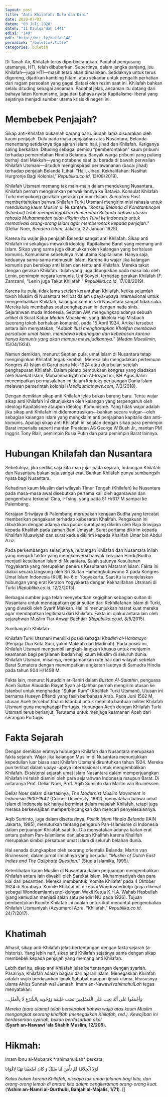 ```yaml
---
layout: post
title: "Anti Khilafah: Dulu dan Kini"
date: 2020-07-03
datem: "03 Juli 2020"
dateh: "11 Dzulqa'dah 1441"
edisi: "148"
pdf: "http://bit.ly/kaffah148"
permalink: "/buletin/:title"
categories: buletin
---
```


Di Tanah Air, Khilafah terus diperbincangkan. Padahal pengusung utamanya, HTI, telah dibubarkan. Sepertinya, dalam jangka panjang, isu Khilafah—juga HTI—masih tetap akan dimainkan. Setidaknya untuk terus digoreng, dijadikan kambing hitam, atau sekadar untuk pengalih perhatian dari ragam persoalan yang gagal diatasi oleh rezim saat ini. Khilafah bahkan selalu dituding sebagai ancaman. Padahal jelas, ancaman itu datang dari bahaya laten Komunisme, juga dari bahaya nyata Kapitalisme-liberal yang sejatinya menjadi sumber utama krisis di negeri ini.

# Membebek Penjajah?

Sikap anti-Khilafah bukanlah barang baru. Sudah lama disuarakan oleh kaum penjajah. Dulu pada masa penjajahan atas Nusantara, Belanda menentang setidaknya tiga ajaran Islam: haji, jihad dan Khilafah. Ketiganya saling berkaitan. Dituding sebagai pemicu “pemberontakan” kaum pribumi terhadap pemerintahan Hindia Belanda. Banyak warga pribumi yang pulang berhaji dari Makkah—yang notabene saat itu berada di bawah perwalian Khilafah Utsmani—dituduh menginspirasi perlawananan (baca: jihad) terhadap penjajah Belanda (Lihat: “Haji, Jihad, Kekhalifahan: Nasihat Hurgronje Bagi Kolonial,” *Republika.co.id*, 13/08/2019).

Khilafah Utsmani memang tak main-main dalam mendukung Nusantara. Khilafah pernah mengirimkan perwakilannya ke Batavia. Konsulat Khilafah Turki menyokong gerakan-gerakan pribumi Islam. *Sumatera Post*  memberitahukan bahwa Khilafah Turki Utsmani mengirim misi rahasia untuk  mendukung kaum Muslim di Nusantara. “*Konsul Belanda di Konstantinopel (Istanbul) telah memperingatkan Pemerintah Belanda bahwa utusan rahasia Muhammedan telah dikirim dari Turki ke Indonesia  untuk memotivasi orang-orang Islam agar memberontak kepada penjajah.*” (Deliar Noer, *Bendera Islam*, Jakarta, 22 Januari 1925).

Karena itu wajar jika penjajah Belanda sangat anti Khilafah. Sikap anti Khilafah ini sekaligus mewakili ideologi Kapitalisme Barat yang memang anti Islam. Sikap yang sama juga ditunjukkan oleh kalangan yang berhaluan komunis. Komunisme sebetulnya rival utama Kapitalisme. Hanya saja, keduanya sama-sama memusuhi Islam. Karena itu wajar jika kalangan komunis pun bersikap anti Islam dan tentu anti Khilafah. Mereka takut dengan gerakan Khilafah. Itulah yang juga ditunjukkan pada masa lalu oleh Lenin, pemimpin negara komunis, Uni Sovyet, terhadap gerakan Khilafah (F. Zamzami, “Lenin juga Takut Khilafah,” *Republika.co.id*, 17/08/2019).

Karena itu pula, tidak lama setelah keruntuhan Khilafah, ketika sejumlah tokoh Muslim di Nusantara terlibat dalam upaya-upaya internasional untuk mengembalikan Khilafah, kalangan komunis di Nusantara sangat tidak suka. Mereka lalu membahas soal penghapusan ini dengan nada sinis. Sejarahwan muda Indonesia, Septian AW, mengungkap adanya sebuah artikel di Surat Kabar *Medan Moeslimin*, yang dikelola Haji Misbach (seorang tokoh berhaluan komunis), pada 15 April 1924. Artikel tersebut antara lain menyatakan, “*Adalah ilusi mengharapkan Khalifah membawa persatuan umat Islam, membawa kebahagian dan kebebasan karena hanya komunis yang akan mampu mewujudkannya.*” (*Medan Moeslimin*, 15/04/1924).

Namun demikian, menurut Septian pula, umat Islam di Nusantara tetap menginginkan Khilafah tegak kembali. Mereka lalu mengadakan pertemuan Kongres Al-Islam di Garut pada Mei 1924 atau dua bulan setelah penghapusan Khilafah. Dalam pidato pembukaan kongres yang diadakan oleh Sarekat Islam, Muhammadiyah dan Al-Irsyad ini, KH Agus Salim menempatkan permasalahan ini dalam konteks perjuangan Dunia Islam melawan pemerintah kolonial (*Mediaumatnews.com*, 7/3/2018).

Dengan demikian sikap anti Khilafah jelas bukan barang baru. Tentu wajar sikap anti Khilafah ini ditunjukkan oleh kalangan yang terpengaruh oleh ideologi Kapitalisme ataupun ideologi Komunisme. Yang tidak wajar adalah jika sikap anti Khilafah ini didemontrasikan—bahkan secara vulgar—oleh sebagian kalangan Islam yang mengklaim anti penjajahan kapitalis dan anti-komunis. Apalagi sikap anti Khilafah ini sejalan dengan sikap para pemimpin Barat imperialis seperti mantan Presiden AS George W Bush Jr., mantan PM Inggris Tony Blair, pemimpin Rusia Putin dan para pemimpin Barat lainnya.

# Hubungan Khilafah dan Nusantara

Sebetulnya, jika sedikit saja kita mau jujur pada sejarah, hubungan Khilafah dan Nusantara bukan saja sangat erat. Bahkan Khilafah punya sumbangsih nyata bagi Nusantara.

Kehadiran kaum Muslim dari wilayah Timur Tengah (Khilafah) ke Nusantara pada masa-masa awal disebutkan pertama kali oleh agamawan dan pengembara terkenal Cina, I-Tsing, yang pada 51 H/617 M sampai ke Palembang.

Kerajaan Sriwijaya di Palembang merupakan kerajaan Budha yang tercatat memberikan pengakuan terhadap kebesaran Khalifah. Pengakuan ini dibuktikan dengan adanya dua pucuk surat yang dikirim oleh Raja Sriwijaya kepada Khalifah pada zaman Bani Umayah. Surat pertama dikirim kepada Khalifah Muawiyah dan surat kedua dikirim kepada Khalifah Umar bin Abdul Aziz.

Pada perkembangan selanjutnya, hubungan Khilafah dan Nusantara inilah yang menjadi faktor yang mengkonversi banyak kerajaan Hindu/Budha menjadi kesultanan Islam di Nusantara. Salah satunya Kesultanan Yogyakarta yang merupakan penerus Kesultanan Mataram Islam. Fakta ini diakui secara langsung oleh Sri Sultan Hamengkubuwono X pada Kongres Umat Islam Indonesia (KUII) ke-6 di Yogyakarta. Saat itu ia menjelaskan hubungan yang erat Keraton Yogyakarta dengan Kekhalifahan Utsmani di Turki (*Republika.co.id*, 12/2/2015).

Berbagai sumber juga telah menyebutkan kegigihan sebagian sultan di Nusantara untuk mendapatkan gelar sultan dari Kekhilafahan Islam di Turki, yang diwakili oleh Syarif Makkah. Hal ini menunjukkan hasrat kuat mereka agar mendapatkan legitimasi dari Khilafah. Fakta ini diakui antara lain oleh sejarahwan Muslim Tiar Anwar Bachtiar (*Republika.co.id*, 8/5/2015).

Sumbangsih Khilafah

Khilafah Turki Utsmani memiliki posisi sebagai *Khadim al-Haramayn* (Penjaga Dua Kota Suci, yakni Makkah dan Madinah). Pada posisi ini, Khilafah Utsmani mengambil langkah-langkah khusus untuk menjamin keamanan bagi perjalanan ibadah haji kaum Muslim di seluruh dunia. Khilafah Utsmani, misalnya, mengamankan rute haji dari wilayah sebelah Barat Sumatera dengan menempatkan angkatan lautnya di Samudra Hindia pada  tahun 904 H/1498 M.

Fakta lain, menurut Nuruddin ar-Raniri dalam *Bustan Al-Salathin*, penguasa Aceh Sultan Alauddin Riayat Syah al-Qahhar pernah mengirim utusan ke Istanbul untuk menghadap “Sultan Rum” (Khalifah Turki Utsmani). Utusan ini bernama Huseyn Effendi yang fasih berbahasa Arab. Pada Juni 1562 M, utusan Aceh tersebut tiba di Istanbul untuk meminta bantuan militer Khilafah Utsmani guna menghadapi Portugis.  Hubungan Aceh dengan Khilafah Turki Utsmani terus berlanjut. Terutama untuk menjaga keamanan Aceh dari serangan Portugis.

# Fakta Sejarah

Dengan demikian eratnya hubungan Khilafah dan Nusantara merupakan fakta sejarah. Wajar jika kalangan Muslim di Nusantara menunjukkan kepedulian luar biasa saat Khilafah Utsmani diruntuhkan tahun 1924. Mereka pun terlibat dalam upaya-upaya internasional untuk mengembalikan Khilafah. Eksistensi sejarah umat Islam Nusantara dalam memperjuangkan Khilafah ini telah diamini oleh para sejarahwan Indonesia maupun Barat. Di antaranya Prof. Deliar Noer, Prof. Aqib Suminto dan Martin van Bruinessen.

Deliar Noer dalam disertasinya, *The Modernist Muslim Movement in Indonesia 1900-1942* (Cornell University, 1962), menyatakan bahwa umat Islam di Indonesia tak hanya berminat dalam masalah Khilafah, tetapi juga merasa berkewajiban memperbincangkan dan mencari penyelesaiannya.

Aqib Suminto, juga dalam disertasinya, *Politik Islam Hindia Belanda* (IAIN Jakarta, 1985), menuturkan tentang pengaruh Pan-Islamisme di Indonesia dalam perjuangan Khilafah saat itu. Dia menyatakan adanya kaitan erat antara paham Pan-Islamisme dan jabatan Khalifah karena Khalifah merupakan simbol persatuan umat Islam di seluruh belahan dunia.

Hal senada diungkapkan oleh seorang orientalis Belanda, Martin van Bruinessen, dalam jurnal ilmiahnya yang berjudul, “*Muslim of Dutch East Indies and The Caliphate Question.*” (Studia Islamika, 1995).

Keterlibatan kaum Muslim di Nusantara dalam perjuangan mengembalikan Khilafah antara lain diwakili oleh Sarekat Islam, Muhammadiyah dan para kiai dari pesantren. Mereka membentuk ‘Komite Khilafat’ pada 4 Oktober 1924 di Surabaya. Komite Khilafat ini diketuai Wondosoedirdjo (juga dikenal sebagai Wondoamiamiseno) dengan Wakil Ketua K.H.A. Wahab Hasbullah (yang kemudian menjadi salah satu pendiri NU pada 1926). Tujuan pembentukan Komite Khilafah ini adalah untuk ikut menuntut pengembalian Khilafah Utsmaniyah (Azyumardi Azra, “Khilafah,” *Republika.co.id*. 24/7/2017).

# Khatimah

Alhasil, sikap anti-Khilafah jelas bertentangan dengan fakta sejarah (a-historis). Yang lebih naif, sikap anti Khilafah sejatinya sama dengan sikap membebek kepada penjajah yang memang anti Khilafah.

Lebih dari itu, sikap anti Khilafah jelas bertentangan dengan syariah. Pasalnya, Khilafah adalah bagian dari ajaran Islam. Menegakkan Khilafah adalah wajib berdasarkan Ijmak Sahabat maupun ijmak ulama, khususnya ulama Ahlus Sunnah wal Jamaah. Imam an-Nawawi *rahimahulLah* tegas menyatakan:

<p class="text-right-arabic">
…وَأَجْمَعُوا عَلَى أَنَّهُ يَجِب عَلَى الْمُسْلِمِينَ نَصْب خَلِيفَة وَوُجُوبه بِالشَّرْعِ لَا بِالْعَقْلِ
</p>

<p class="text-right-arti">
<i>Mereka (para ulama) telah bersepakat bahwa wajib atas kaum Muslim mengangkat seorang khalifah (menegakkan Khilafah, red.). Kewajiban ini berdasarkan syariah, bukan berdasarkan akal </i><br>
(<b>Syarh an-Nawawi ‘ala Shahih Muslim, 12/205</b>).
</p>

<!-- HIKMAH -->
<div class="card card-post mt-5">
<div class="card-header">
<h1>Hikmah:</h1>
</div>

<div class="card-body">
<p class="text-center">
Imam Ibnu al-Mubarak *rahimahulLah* berkata:
</p>

<p class="text-center-arabic">
لَوْلاَ الْخِلاَفَةُ لَمْ تَأْمَنُ لَنَا سُبُلٌ وَ كَانَ اَضْعَفُنَا نَهْبًا لِاَقْوَانَا
</p>

<p class="text-center">
<i>
Kalau bukan karena Khilafah, niscaya tak aman jalanan bagi kita, dan orang-orang lemah di antara kita dalam cengkeraman orang-orang kuat.
</i><br>
(<b>‘Ashim an-Namri al-Qurthubi, Bahjah al-Majalis, 1/71</b>). []
</p>
</div>
</div>
<!-- END HIKMAH -->
